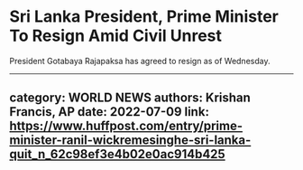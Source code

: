 # Sri Lanka President, Prime Minister To Resign Amid Civil Unrest

President Gotabaya Rajapaksa has agreed to resign as of Wednesday.

---
category: WORLD NEWS
authors: Krishan Francis, AP
date: 2022-07-09
link: https://www.huffpost.com/entry/prime-minister-ranil-wickremesinghe-sri-lanka-quit_n_62c98ef3e4b02e0ac914b425
---

